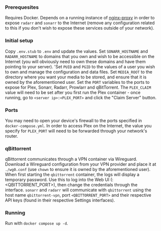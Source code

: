 ### Prerequesites
Requires Docker. Depends on a running instance of [nginx-proxy](https://github.com/nginx-proxy/nginx-proxy) in order to expose `radarr` and `sonarr` to the Internet (remove any configuration related to this if you don't wish to expose these services outside of your network).

### Initial setup
Copy `.env.stub` to `.env` and update the values. Set `SONARR_HOSTNAME` and `RADARR_HOSTNAME` to domains that you own and wish to be accessible on the Internet (you will obviously need to own these domains and have them pointing to your server). 'Set `PUID` and `PGID` to the values of a user you wish to own and manage the configuration and data files. Set `MEDIA_ROOT` to the directory where you want your media to be stored, and ensure that it is owned by the aforementioned user. Set the `PORT` variables to the ports to expose for Plex, Sonarr, Radarr, Prowlarr and qBitTorrent. The `PLEX_CLAIM` value will need to be set after you first run the Plex container - once running, go to `<server ip>:<PLEX_PORT>` and click the "Claim Server" button.

### Ports
You may need to open your device's firewall to the ports specified in `docker-compose.yml`. In order to access Plex on the Internet, the value you specify for `PLEX_PORT` will need to be forwarded through your network's router.

### qBittorrent
qBittorrent communicates through a VPN container via Wireguard. Download a Wireguard configuration from your VPN provider and place it at `./wg0.conf` (use `chown` to ensure it is owned by the aforementioned user). When first starting the `qbittorrent` container, the logs will display a temporary password. Use this to log into the Web UI (<local ip>:<QBITTORRENT_PORT>), then change the credentials through the interface. `sonarr` and `radarr` will communicate with `qbittorrent` using the host name `qbittorrent-vpn`, port `<QBITTORRENT_PORT>` and their respective API keys (found in their respective Settings interfaces).

### Running
Run with `docker compose up -d`.
